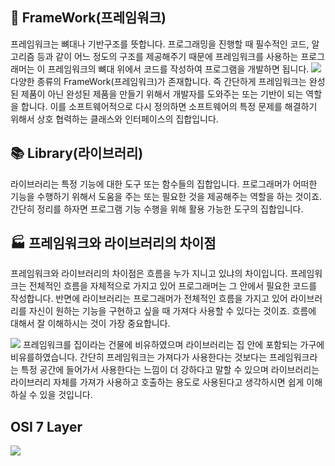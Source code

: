 ## 🚗 FrameWork(프레임워크)

프레임워크는 뼈대나 기반구조를 뜻합니다. 
프로그래밍을 진행할 때 필수적인 코드, 알고리즘 등과 같이 어느 정도의 구조를 제공해주기 때문에 
프레임워크를 사용하는 프로그래머는 이 프레임워크의 뼈대 위에서 코드를 작성하여 프로그램을 개발하면 됩니다.
<img src="https://github.com/dhcho/document/blob/main/images/framework.png">
다양한 종류의 FrameWork(프레임워크)가 존재합니다.
즉 간단하게 프레임워크는 완성된 제품이 아닌 완성된 제품을 만들기 위해서 개발자를 도와주는 또는 기반이 되는 역할을 합니다.
이를 소프트웨어적으로 다시 정의하면 소프트웨어의 특정 문제를 해결하기 위해서 상호 협력하는 클래스와 인터페이스의 집합입니다.

## 📚 Library(라이브러리)

라이브러리는 특정 기능에 대한 도구 또는 함수들의 집합입니다. 
프로그래머가 어떠한 기능을 수행하기 위해서 도움을 주는 또는 필요한 것을 제공해주는 역할을 하는 것이죠. 
간단히 정리를 하자면 프로그램 기능 수행을 위해 활용 가능한 도구의 집합입니다.

## 🏭 프레임워크와 라이브러리의 차이점
프레임워크와 라이브러리의 차이점은 흐름을 누가 지니고 있냐의 차이입니다. 
프레임워크는 전체적인 흐름을 자체적으로 가지고 있어 프로그래머는 그 안에서 필요한 코드를 작성합니다. 반면에 라이브러리는 프로그래머가 전체적인 흐름을 가지고 있어 라이브러리를 자신이 원하는 기능을 구현하고 싶을 때 가져다 사용할 수 있다는 것이죠. 
흐름에 대해서 잘 이해하시는 것이 가장 중요합니다.

<img src="https://github.com/dhcho/document/blob/main/images/framelib.png">
프레임워크를 집이라는 건물에 비유하였으며 라이브러리는 집 안에 포함되는 가구에 비유를하였습니다.
간단히 프레임워크는 가져다가 사용한다는 것보다는 프레임워크라는 특정 공간에 들어가서 사용한다는 느낌이 더 강하다고 말할 수 있으며 
라이브러리는 라이브러리 자체를 가져가 사용하고 호출하는 용도로 사용된다고 생각하시면 쉽게 이해하실 수 있을 것입니다.

## OSI 7 Layer
<img src="https://github.com/dhcho/document/blob/main/images/osi7layer.png">
